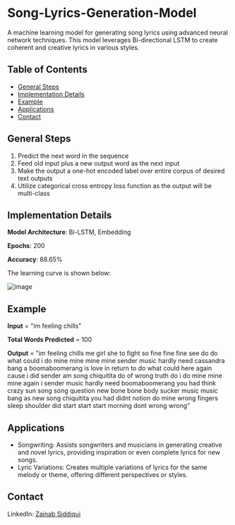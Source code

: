 # Song-Lyrics-Generation-Model
A machine learning model for generating song lyrics using advanced neural network techniques. This model leverages Bi-directional LSTM to create coherent and creative lyrics in various styles.

## Table of Contents
- [General Steps](#general-steps)
- [Implementation Details](#implementation-details)
- [Example](#example)
- [Applications](#applications)
- [Contact](#contact)

## General Steps
1. Predict the next word in the sequence
2. Feed old input plus a new output word as the next input
3. Make the output a one-hot encoded label over entire corpus of desired text outputs
4. Utilize categorical cross entropy loss function as the output will be multi-class

## Implementation Details

**Model Architecture**: Bi-LSTM, Embedding

**Epochs**: 200

**Accuracy**: 88.65%

The learning curve is shown below: 

![image](https://github.com/user-attachments/assets/bc4bc9d6-ce88-4dcf-ad3a-7e8466434e43)

## Example
**Input** = "im feeling chills"

**Total Words Predicted** = 100

**Output** = "im feeling chills me girl she to fight so fine fine fine see do do what could i do mine mine mine mine sender music hardly need cassandra bang a boomaboomerang is love in return to do what could here again cause i did sender am song chiquitita do of wrong truth do i do mine mine mine again i sender music hardly need boomaboomerang you had think crazy sun song song question new bone bone body sucker music music bang as new song chiquitita you had didnt notion do mine wrong fingers sleep shoulder did start start start morning dont wrong wrong"

## Applications
- Songwriting: Assists songwriters and musicians in generating creative and novel lyrics, providing inspiration or even complete lyrics for new songs.
- Lyric Variations: Creates multiple variations of lyrics for the same melody or theme, offering different perspectives or styles.

## Contact
LinkedIn: [Zainab Siddiqui](https://www.linkedin.com/in/siddiquizainab/)
